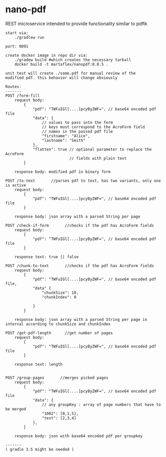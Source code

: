 # nano-pdf
REST microservice intended to provide functionality similar to pdftk

    start via:
        ./gradlew run

    port: 9091

    create docker image in repo dir via:
        ./gradew build #which creates the necessary tarball
        docker build -t martaflex/nanopdf:0.0.5 .

    unit test will create ./some.pdf for manual review of the
    modified pdf. this behavior will change obviously

    Routes:
    -------
    POST /form-fill
        request body:
            {
                "pdf": "TWFuIGl[....]pcyByZWF=", // base64 encoded pdf file
                "data": {
                    // values to pass into the form
                    // keys must correspond to the AcroForm field
                    // names in the passed pdf file
                    "firstname": "Alice",
                    "lastname": "Smith"
                },
                "flatten": true // optional parameter to replace the AcroForm
                                // fields with plain text
            }

        response body: modified pdf in binary form

    POST /to-text       //parses pdf to text, has two variants, only one is active
        request body:
            {
                "pdf": "TWFuIGl[....]pcyByZWF=", // base64 encoded pdf file
            }

        response body: json array with a parsed String per page

    POST /check-if-form       //checks if the pdf has AcroForm fields
        request body:
            {
                "pdf": "TWFuIGl[....]pcyByZWF=", // base64 encoded pdf file
            }

        response text: true || false

    POST /chunk-to-text       //checks if the pdf has AcroForm fields
        request body:
            {
                "pdf": "TWFuIGl[....]pcyByZWF=", // base64 encoded pdf file,
                "data" {
                    "chunkSize": 10,
                    "chunkIndex": 0

                }
            }

        response body: json array with a parsed String per page in interval according to chunkSize and chunkIndex

    POST /get-pdf-length      //get number of pages
        request body:
            {
                "pdf": "TWFuIGl[....]pcyByZWF=", // base64 encoded pdf file
            }

        response text: length


    POST /group-pages       //merges picked pages
        request body:
            {
                "pdf": "TWFuIGl[....]pcyByZWF=", // base64 encoded pdf file
                "data": {
                    // any groupKey : array of page numbers that have to be merged
                    "1002": [0,1,5],
                    "test": [2,3,4]
                },
            }

        response body: json with base64 encoded pdf per groupkey

    -------
    ( gradle 3.5 might be needed )
